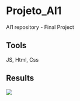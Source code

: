 # Projeto_AI1
AI1 repository - Final Project

## Tools
JS, Html, Css

## Results

![](https://user-images.githubusercontent.com/49922538/78951870-84039b00-7acb-11ea-85e7-3244d0097002.gif)
